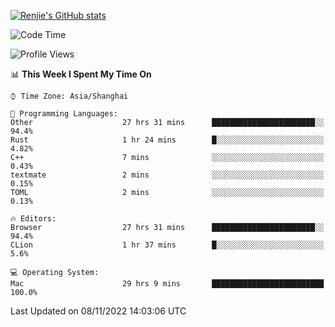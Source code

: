 [![Renjie's GitHub stats](https://github-readme-stats.vercel.app/api?username=liurenjie1024&show_icons=true&theme=chartreuse-dark)](https://github.com/anuraghazra/github-readme-stats)

<!--START_SECTION:waka-->
![Code Time](http://img.shields.io/badge/Code%20Time-312%20hrs%2042%20mins-blue)

![Profile Views](http://img.shields.io/badge/Profile%20Views-20-blue)

📊 **This Week I Spent My Time On** 

```text
⌚︎ Time Zone: Asia/Shanghai

💬 Programming Languages: 
Other                    27 hrs 31 mins      ███████████████████████░░   94.4% 
Rust                     1 hr 24 mins        █░░░░░░░░░░░░░░░░░░░░░░░░   4.82% 
C++                      7 mins              ░░░░░░░░░░░░░░░░░░░░░░░░░   0.43% 
textmate                 2 mins              ░░░░░░░░░░░░░░░░░░░░░░░░░   0.15% 
TOML                     2 mins              ░░░░░░░░░░░░░░░░░░░░░░░░░   0.13%

🔥 Editors: 
Browser                  27 hrs 31 mins      ███████████████████████░░   94.4% 
CLion                    1 hr 37 mins        █░░░░░░░░░░░░░░░░░░░░░░░░   5.6%

💻 Operating System: 
Mac                      29 hrs 9 mins       █████████████████████████   100.0%

```


 Last Updated on 08/11/2022 14:03:06 UTC
<!--END_SECTION:waka-->

